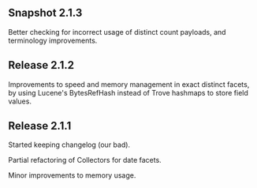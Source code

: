 Snapshot 2.1.3
--------------

Better checking for incorrect usage of distinct count payloads, and terminology improvements.

Release 2.1.2
-------------

Improvements to speed and memory management in exact distinct facets,
by using Lucene's BytesRefHash instead of Trove hashmaps to store field values.

Release 2.1.1
-------------

Started keeping changelog (our bad).

Partial refactoring of Collectors for date facets.

Minor improvements to memory usage.

